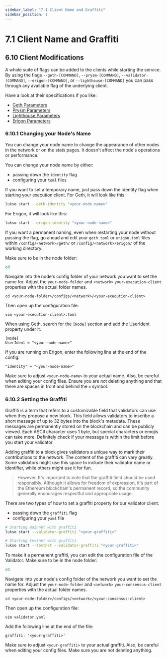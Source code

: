 ```yaml
---
sidebar_label: "7.1 Client Name and Graffiti"
sidebar_position: 1
---
```


# 7.1 Client Name and Graffiti

## 6.10 Client Modifications

A whole suite of flags can be added to the clients while starting the service. By using the flags `--geth-[COMMAND]`, `--prysm-[COMMAND]`, `--validator-[COMMAND]`, `--erigon-[COMMAND]`, or `--lighthouse-[COMMAND]` you can pass through any available flag of the underlying client.

Have a look at their specifications if you like:

- [Geth Parameters](https://geth.ethereum.org/docs/fundamentals/command-line-options)
- [Prysm Parameters](https://docs.prylabs.network/docs/prysm-usage/parameters)
- [Lighthouse Parameters](https://lighthouse-book.sigmaprime.io/advanced-datadir.html)
- [Erigon Parameters](https://github.com/ledgerwatch/erigon)

### 6.10.1 Changing your Node's Name

You can change your node name to change the appearance of other nodes in the network or on the stats pages. It doesn't affect the node's operations or performance.

You can change your node name by either:

- passing down the `identity` flag
- configuring your `toml` files

If you want to set a temporary name, just pass down the identity flag when starting your execution client. For Geth, it will look like this:

```sh
lukso start --geth-identity "<your-node-name>"
```

For Erigon, it will look like this:

```sh
lukso start --erigon-identity "<your-node-name>"
```

If you want a permanent naming, even when restarting your node without passing the flag, go ahead and edit your `geth.toml` or `erigon.toml` files within `/config/<network>/geth/` or `/config/<network>/erigon/` of the working directory.

Make sure to be in the node folder:

```sh
cd
```

Navigate into the node's config folder of your network you want to set the name for. Adjust the `your-node-folder` and `<network>` `your-execution-client` properties with the actual folder names.

```
cd <your-node-folder>/configs/<network>/<your-execution-client>
```

Then open up the configuration file:

```
vim <your-execution-client>.toml
```

When using Geth, search for the `[Node]` section and add the UserIdent property under it.

```text
[Node]
UserIdent = "<your-node-name>"
```

If you are running on Erigon, enter the following line at the end of the config:

```text
"identity" = "<your-node-name>"
```

Make sure to adjust `<your-node-name>` to your actual name. Also, be careful when editing your config files. Ensure you are not deleting anything and that there are spaces in front and behind the `=` symbol.

### 6.10.2 Setting the Graffiti

Graffiti is a term that refers to a customizable field that validators can use when they propose a new block. This field allows validators to inscribe a short message of up to 32 bytes into the block's metadata. These messages are permanently stored on the blockchain and can be publicly viewed. Each ASCII character uses 1 byte, but special characters or emojis can take more. Definitely check if your message is within the limit before you start your validator.

Adding graffiti to a block gives validators a unique way to mark their contributions to the network. The content of the graffiti can vary greatly. Some validators might use this space to include their validator name or identifier, while others might use it for fun.

> However, It's important to note that the graffiti field should be used responsibly. Although it allows for freedom of expression, it's part of the Ethereum blockchain's permanent record, so the community generally encourages respectful and appropriate usage.

There are two types of how to set a graffiti property for our validator client:

- passing down the `graffiti` flag
- configuring your `yaml` file

```sh
# Starting mainnet with graffiti
lukso start --validator-graffiti "<your-graffiti>"

# Starting testnet with graffiti
lukso start --testnet --validator-graffiti "<your-graffiti>"
```

To make it a permanent graffiti, you can edit the configuration file of the Validator. Make sure to be in the node folder:

```sh
cd
```

Navigate into your node's config folder of the network you want to set the name for. Adjust the `your-node-folder` and `<network>` `your-consensus-client` properties with the actual folder names.

```
cd <your-node-folder>/configs/<network>/<your-consensus-client>
```

Then open up the configuration file:

```
vim validator.yaml
```

Add the following line at the end of the file:

```text
graffiti: '<your-graffiti>'
```

Make sure to adjust `<your-graffiti>` to your actual graffiti. Also, be careful when editing your config files. Make sure you are not deleting anything.
